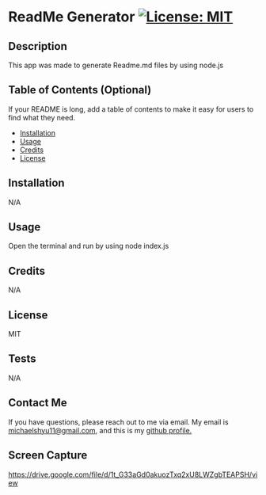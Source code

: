 
# ReadMe Generator [![License: MIT](https://img.shields.io/badge/License-MIT-yellow.svg)](https://opensource.org/licenses/MIT)

## Description

This app was made to generate Readme.md files by using node.js

## Table of Contents (Optional)

If your README is long, add a table of contents to make it easy for users to find what they need.

- [Installation](#installation)
- [Usage](#usage)
- [Credits](#credits)
- [License](#license)

## Installation

N/A

## Usage

Open the terminal and run by using node index.js

## Credits

N/A

## License

MIT

## Tests

N/A

## Contact Me

If you have questions, please reach out to me via email. My email is michaelshyu11@gmail.com, and this is my [github profile.](www.github.com/mshyu8)

## Screen Capture

https://drive.google.com/file/d/1t_G33aGd0akuozTxq2xU8LWZgbTEAPSH/view



